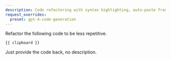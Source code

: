 ```yaml
---
description: Code refactoring with syntax highlighting, auto-paste from clipboard
request_overrides:
  preset: gpt-4-code-generation
---
```


Refactor the following code to be less repetitive.

```{{ syntax_label }}
{{ clipboard }}
```

Just provide the code back, no description.
